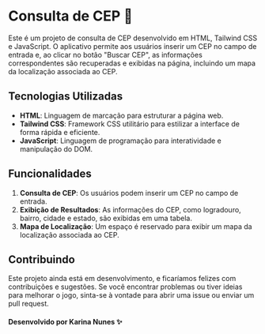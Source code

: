 # Consulta de CEP 📍

Este é um projeto de consulta de CEP desenvolvido em HTML, Tailwind CSS e JavaScript. O aplicativo permite aos usuários inserir um CEP no campo de entrada e, ao clicar no botão "Buscar CEP", as informações correspondentes são recuperadas e exibidas na página, incluindo um mapa da localização associada ao CEP.

## Tecnologias Utilizadas

- **HTML**: Linguagem de marcação para estruturar a página web.
- **Tailwind CSS**: Framework CSS utilitário para estilizar a interface de forma rápida e eficiente.
- **JavaScript**: Linguagem de programação para interatividade e manipulação do DOM.

## Funcionalidades

1. **Consulta de CEP**: Os usuários podem inserir um CEP no campo de entrada.
2. **Exibição de Resultados**: As informações do CEP, como logradouro, bairro, cidade e estado, são exibidas em uma tabela.
3. **Mapa de Localização**: Um espaço é reservado para exibir um mapa da localização associada ao CEP.

## Contribuindo

Este projeto ainda está em desenvolvimento, e ficaríamos felizes com contribuições e sugestões. Se você encontrar problemas ou tiver ideias para melhorar o jogo, sinta-se à vontade para abrir uma issue ou enviar um pull request.

#### Desenvolvido por Karina Nunes ✨
